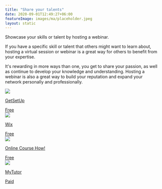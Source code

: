 ```yaml
---
title: "Share your talents"
date: 2020-09-01T12:49:27+06:00
featureImage: images/ma/placeholder.jpeg
layout: static
---
```


Showcase your skills or talent by hosting a webinar.

If you have a specific skill or talent that others might want to learn about, hosting a virtual session or webinar is a great way for others to benefit from your expertise.

It's rewarding in more ways than one, you get to share your passion, as well as continue to develop your knowledge and understanding. Hosting a webinar is also a great way to build your reputation and expand your network personally and professionally.

<a class="ma-link" href="https://share.hsforms.com/1NendfH52RSCvpOFkCq8D1A49suz"><div class="ma-card ma-card-Learning"><div class="ma-icon"><img src ="/images/icon-check.png"/></div><div class="ma-name"><p>GetSetUp</p></div><div class="ma-paid-text"><span>Free</span></div></div></a><a class="ma-link" href="https://www.wix.com/blog/2020/04/how-to-create-an-online-course/"><div class="ma-card ma-card-Learning"><div class="ma-icon"><img src ="/images/icon-check.png"/></div><div class="ma-name"><p>Wix</p></div><div class="ma-paid-text"><span>Free</span></div></div></a><a class="ma-link" href="https://www.onlinecoursehow.com/tips/host-course-online/"><div class="ma-card ma-card-Learning"><div class="ma-icon"><img src ="/images/icon-check.png"/></div><div class="ma-name"><p>Online Course How!</p></div><div class="ma-paid-text"><span>Free</span></div></div></a><a class="ma-link" href="https://www.mytutor.co.uk/tutors/apply/"><div class="ma-card ma-card-Learning"><div class="ma-icon"><img src ="/images/icon-pound.png"/></div><div class="ma-name"><p>MyTutor</p></div><div class="ma-paid-text"><span>Paid</span></div></div></a>  

<br/><br/>






